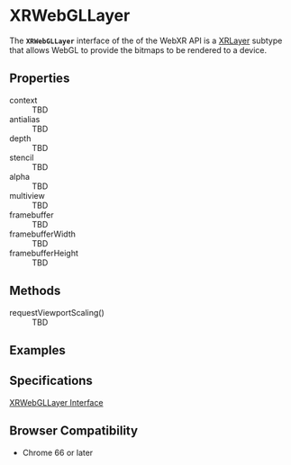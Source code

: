 # XRWebGLLayer

The **`XRWebGLLayer`** interface of the of the WebXR API is a <a href="xrlayer">XRLayer</a> subtype that allows WebGL to provide the bitmaps to be rendered to a device.

## Properties

<dl>
  <dt>context</dt>
  <dd>TBD</dd>
  <dt>antialias</dt>
  <dd>TBD</dd>
  <dt>depth</dt>
  <dd>TBD</dd>
  <dt>stencil</dt>
  <dd>TBD</dd>
  <dt>alpha</dt>
  <dd>TBD</dd>
  <dt>multiview</dt>
  <dd>TBD</dd>
  <dt>framebuffer</dt>
  <dd>TBD</dd>
  <dt>framebufferWidth</dt>
  <dd>TBD</dd>
  <dt>framebufferHeight</dt>
  <dd>TBD</dd>
</dl>

## Methods

<dl>
  <dt>requestViewportScaling()</dt>
  <dd>TBD</dd>
</dl>

## Examples

## Specifications

[XRWebGLLayer Interface](https://immersive-web.github.io/webxr/spec/latest/#xrwebgllayer-interface)

## Browser Compatibility

* Chrome 66 or later

